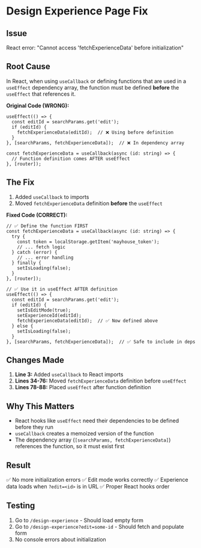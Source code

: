 # Design Experience Page Fix

## Issue
React error: "Cannot access 'fetchExperienceData' before initialization"

## Root Cause
In React, when using `useCallback` or defining functions that are used in a `useEffect` dependency array, the function must be defined **before** the `useEffect` that references it.

**Original Code (WRONG):**
```tsx
useEffect(() => {
  const editId = searchParams.get('edit');
  if (editId) {
    fetchExperienceData(editId);  // ❌ Using before definition
  }
}, [searchParams, fetchExperienceData]);  // ❌ In dependency array

const fetchExperienceData = useCallback(async (id: string) => {
  // Function definition comes AFTER useEffect
}, [router]);
```

## The Fix
1. Added `useCallback` to imports
2. Moved `fetchExperienceData` definition **before** the `useEffect`

**Fixed Code (CORRECT):**
```tsx
// ✅ Define the function FIRST
const fetchExperienceData = useCallback(async (id: string) => {
  try {
    const token = localStorage.getItem('mayhouse_token');
    // ... fetch logic
  } catch (error) {
    // ... error handling
  } finally {
    setIsLoading(false);
  }
}, [router]);

// ✅ Use it in useEffect AFTER definition
useEffect(() => {
  const editId = searchParams.get('edit');
  if (editId) {
    setIsEditMode(true);
    setExperienceId(editId);
    fetchExperienceData(editId);  // ✅ Now defined above
  } else {
    setIsLoading(false);
  }
}, [searchParams, fetchExperienceData]);  // ✅ Safe to include in deps
```

## Changes Made
1. **Line 3:** Added `useCallback` to React imports
2. **Lines 34-76:** Moved `fetchExperienceData` definition before `useEffect`
3. **Lines 78-88:** Placed `useEffect` after function definition

## Why This Matters
- React hooks like `useEffect` need their dependencies to be defined before they run
- `useCallback` creates a memoized version of the function
- The dependency array (`[searchParams, fetchExperienceData]`) references the function, so it must exist first

## Result
✅ No more initialization errors
✅ Edit mode works correctly
✅ Experience data loads when `?edit=<id>` is in URL
✅ Proper React hooks order

## Testing
1. Go to `/design-experience` - Should load empty form
2. Go to `/design-experience?edit=some-id` - Should fetch and populate form
3. No console errors about initialization

